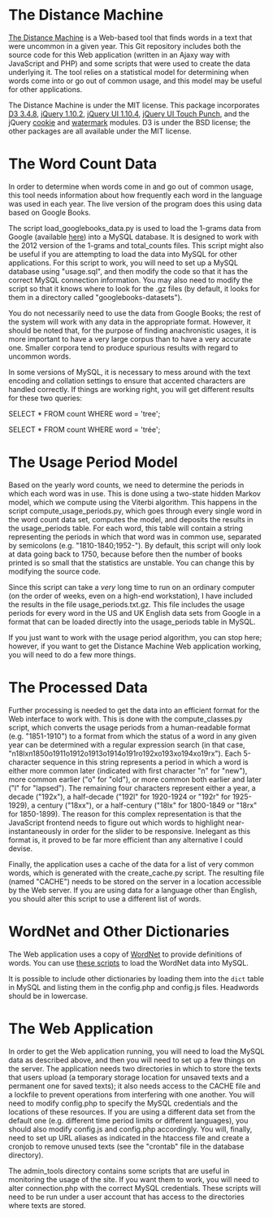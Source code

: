 The Distance Machine
===============

[The Distance Machine](http://distancemachine.org) is a Web-based tool that finds words in a text that were uncommon in a given year.  This Git repository includes both the source code for this Web application (written in an Ajaxy way with JavaScript and PHP) and some scripts that were used to create the data underlying it.  The tool relies on a statistical model for determining when words come into or go out of common usage, and this model may be useful for other applications.

The Distance Machine is under the MIT license.  This package incorporates [D3 3.4.8](http://d3js.org/), [jQuery 1.10.2](http://jquery.com), [jQuery UI 1.10.4](http://jqueryui.com), [jQuery UI Touch Punch](https://github.com/furf/jquery-ui-touch-punch), and the jQuery [cookie](https://github.com/carhartl/jquery-cookie) and [watermark](https://code.google.com/p/jquery-watermark/) modules.  D3 is under the BSD license; the other packages are all available under the MIT license.

# The Word Count Data

In order to determine when words come in and go out of common usage, this tool needs information about how frequently each word in the language was used in each year.  The live version of the program does this using data based on Google Books.

The script load_googlebooks_data.py is used to load the 1-grams data from Google (available [here](http://storage.googleapis.com/books/ngrams/books/datasetsv2.html)) into a MySQL database.  It is designed to work with the 2012 version of the 1-grams and total_counts files.  This script might also be useful if you are attempting to load the data into MySQL for other applications.  For this script to work, you will need to set up a MySQL database using "usage.sql", and then modify the code so that it has the correct MySQL connection information.  You may also need to modify the script so that it knows where to look for the .gz files (by default, it looks for them in a directory called "googlebooks-datasets").

You do not necessarily need to use the data from Google Books; the rest of the system will work with any data in the appropriate format.  However, it should be noted that, for the purpose of finding anachronistic usages, it is more important to have a very large corpus than to have a very accurate one.  Smaller corpora tend to produce spurious results with regard to uncommon words.

In some versions of MySQL, it is necessary to mess around with the text encoding and collation settings to ensure that accented characters are handled correctly.  If things are working right, you will get different results for these two queries:

   SELECT * FROM count WHERE word = 'tree';

   SELECT * FROM count WHERE word = 'trée';

# The Usage Period Model

Based on the yearly word counts, we need to determine the periods in which each word was in use.  This is done using a two-state hidden Markov model, which we compute using the Viterbi algorithm.  This happens in the script compute_usage_periods.py, which goes through every single word in the word count data set, computes the model, and deposits the results in the usage_periods table.  For each word, this table will contain a string representing the periods in which that word was in common use, separated by semicolons (e.g. "1810-1840;1952-").  By default, this script will only look at data going back to 1750, because before then the number of books printed is so small that the statistics are unstable.  You can change this by modifying the source code.

Since this script can take a _very_ long time to run on an ordinary computer (on the order of weeks, even on a high-end workstation), I have included the results in the file usage_periods.txt.gz.  This file includes the usage periods for every word in the US and UK English data sets from Google in a format that can be loaded directly into the usage_periods table in MySQL.

If you just want to work with the usage period algorithm, you can stop here; however, if you want to get the Distance Machine Web application working, you will need to do a few more things.

# The Processed Data

Further processing is needed to get the data into an efficient format for the Web interface to work with.  This is done with the compute_classes.py script, which converts the usage periods from a human-readable format (e.g. "1851-1910") to a format from which the status of a word in any given year can be determined with a regular expression search (in that case, "n18lxn1850o1911o1912o1913o1914o191ro192xo193xo194xo19rx").  Each 5-character sequence in this string represents a period in which a word is either more common later (indicated with first character "n" for "new"), more common earlier ("o" for "old"), or more common both earlier and later ("l" for "lapsed").  The remaining four characters represent either a year, a decade ("192x"), a half-decade ("192l" for 1920-1924 or "192r" for 1925-1929), a century ("18xx"), or a half-century ("18lx" for 1800-1849 or "18rx" for 1850-1899).  The reason for this complex representation is that the JavaScript frontend needs to figure out which words to highlight near-instantaneously in order for the slider to be responsive.  Inelegant as this format is, it proved to be far more efficient than any alternative I could devise.

Finally, the application uses a cache of the data for a list of very common words, which is generated with the create_cache.py script.  The resulting file (named "CACHE") needs to be stored on the server in a location accessible by the Web server.  If you are using data for a language other than English, you should alter this script to use a different list of words.

# WordNet and Other Dictionaries

The Web application uses a copy of [WordNet](http://wordnet.princeton.edu) to provide definitions of words.  You can use [these scripts](https://github.com/gnugeek/wordnet-mysql) to load the WordNet data into MySQL.

It is possible to include other dictionaries by loading them into the `dict` table in
MySQL and listing them in the config.php and config.js files.  Headwords should be in
lowercase.

# The Web Application

In order to get the Web application running, you will need to load the MySQL data as described above, and then you will need to set up a few things on the server.  The application needs two directories in which to store the texts that users upload (a temporary storage location for unsaved texts and a permanent one for saved texts); it also needs access to the CACHE file and a lockfile to prevent operations from interfering with one another.  You will need to modify config.php to specify the MySQL credentials and the locations of these resources.  If you are using a different data set from the default one (e.g. different time period limits or different languages), you should also modify config.js and config.php accordingly.  You will, finally, need to set up URL aliases as indicated in the htaccess file and create a cronjob to remove unused texts (see the "crontab" file in the database directory).

The admin_tools directory contains some scripts that are useful in monitoring the usage of the site.  If you want them to work, you will need to alter connection.php with the correct MySQL credentials.  These scripts will need to be run under a user account that has access to the directories where texts are stored.
